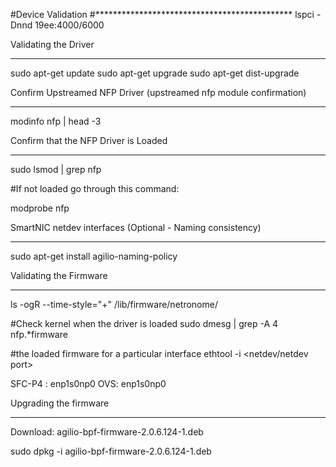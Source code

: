 #Device Validation
#*********************************************
lspci -Dnnd 19ee:4000/6000


Validating the Driver
*********************************************
sudo apt-get update
sudo apt-get upgrade
sudo apt-get dist-upgrade


Confirm Upstreamed NFP Driver (upstreamed nfp module confirmation)
*********************************************
modinfo nfp | head -3


Confirm that the NFP Driver is Loaded
*********************************************
sudo lsmod | grep nfp


#If not loaded go through this command:

modprobe nfp



SmartNIC netdev interfaces (Optional - Naming consistency)
*********************************************

sudo apt-get install agilio-naming-policy



Validating the Firmware
*********************************************
ls -ogR --time-style="+" /lib/firmware/netronome/


#Check kernel when the driver is loaded
sudo dmesg | grep -A 4 nfp.*firmware


#the loaded firmware for a particular <netdev> interface
ethtool -i <netdev/netdev port>


SFC-P4 : enp1s0np0
OVS: enp1s0np0


Upgrading the firmware
*********************************************

Download: agilio-bpf-firmware-2.0.6.124-1.deb

sudo dpkg -i agilio-bpf-firmware-2.0.6.124-1.deb

